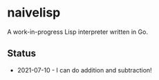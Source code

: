 # naivelisp
A work-in-progress Lisp interpreter written in Go.

## Status

- 2021-07-10 - I can do addition and subtraction!
